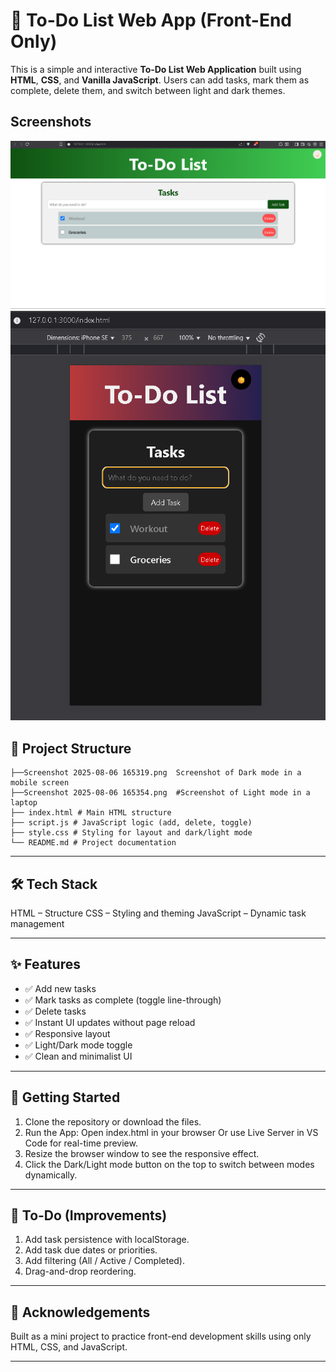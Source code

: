 # 📝 To-Do List Web App (Front-End Only)

This is a simple and interactive **To-Do List Web Application** built using **HTML**, **CSS**, and **Vanilla JavaScript**. Users can add tasks, mark them as complete, delete them, and switch between light and dark themes.
## Screenshots
![Light Mode](https://github.com/shubham010-dev/task_02/blob/main/Screenshot%202025-08-06%20165354.png?raw=true)
![Dark Mode](https://github.com/shubham010-dev/task_02/blob/main/Screenshot%202025-08-06%20165319.png?raw=true)
## 📁 Project Structure
```
├──Screenshot 2025-08-06 165319.png  Screenshot of Dark mode in a mobile screen
├──Screenshot 2025-08-06 165354.png  #Screenshot of Light mode in a  laptop
├── index.html # Main HTML structure
├── script.js # JavaScript logic (add, delete, toggle)
├── style.css # Styling for layout and dark/light mode
└── README.md # Project documentation
```
---
## 🛠️ Tech Stack
HTML – Structure
CSS – Styling and theming
JavaScript – Dynamic task management

---

## ✨ Features

- ✅ Add new tasks
- ✅ Mark tasks as complete (toggle line-through)
- ✅ Delete tasks
- ✅ Instant UI updates without page reload
- ✅ Responsive layout
- ✅ Light/Dark mode toggle
- ✅ Clean and minimalist UI

---

## 🚀 Getting Started
1. Clone the repository or download the files.
2. Run the App:
    Open index.html in your browser
    Or use Live Server in VS Code for real-time preview.
3. Resize the browser window to see the responsive effect.
4. Click the Dark/Light mode button on the top to switch between modes dynamically.
 
---

## 📌 To-Do (Improvements)
 1. Add task persistence with localStorage.
 2. Add task due dates or priorities.
 3. Add filtering (All / Active / Completed).
 4. Drag-and-drop reordering.
    
---

## 🙌 Acknowledgements
Built as a mini project to practice front-end development skills using only HTML, CSS, and JavaScript.

---

